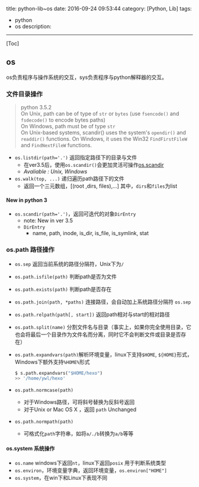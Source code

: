 title: python-lib~os
date: 2016-09-24 09:53:44
category: [Python, Lib]
tags: 
  - python
  - os
description:
----
[Toc]

## os

os负责程序与操作系统的交互，sys负责程序与python解释器的交互。

### 文件目录操作

> python 3.5.2  
> On Unix, path can be of type of `str` or `bytes` (use `fsencode()` and `fsdecode()` to encode bytes paths)  
> On Windows, path must be of type `str`  
> On Unix-based systems, scandir() uses the system's `opendir()` and `readdir()` functions. On Windows, it uses the Win32 `FindFirstFileW` and `FindNextFileW` functions.

* `os.listdir(path='.')` 返回指定路径下的目录与文件
  - 在ver3.5后，使用`os.scandir()`会更加灵活可操作[os.scandir](#scan)
  - _Avaliable : Unix, Windows_
* `os.walk(top, ...)` 递归遍历path路径下的文件
  - 返回一个三元数组，[(root ,dirs, files),...] 其中，`dirs`和`files`为list

#### New in python 3

<span id="scan"></span> 
* `os.scandir(path='.')`，返回可迭代的对象`DirEntry`
  - note: New in ver 3.5
  * `DirEntry`
    - name, path, inode, is_dir, is_file, is_symlink, stat


### os.path 路径操作

* `os.sep` 返回当前系统的路径分隔符，Unix下为`/`
* `os.path.isfile(path)` 判断path是否为文件
* `os.path.exists(path)` 判断path是否存在
* `os.path.join(path, *paths)` 连接路径，会自动加上系统路径分隔符 `os.sep`
* `os.path.relpath(path[, start])` 返回path相对与start的相对路径
* `os.path.split(name)`  分割文件名与目录（事实上，如果你完全使用目录，它也会将最后一个目录作为文件名而分离，同时它不会判断文件或目录是否存在）


* `os.path.expandvars(path)`解析环境变量，linux下支持`$HOME`, `${HOME}`形式，Windows下额外支持`%HOME%`形式
  ```python
  $ s.path.expandvars("$HOME/hexo")
  >> '/home/ywl/hexo'
  ```
* `os.path.normcase(path)`
  * 对于Windows路径，可将斜号替换为反斜号返回
  * 对于Unix or Mac OS X ，返回 `path`  Unchanged
* `os.path.normpath(path)`
  * 可格式化`path`字符串，如将`a/./b`转换为`a/b`等等

#### os.system 系统操作

* `os.name` windows下返回`nt`，linux下返回`posix` 用于判断系统类型
* `os.environ`，环境变量字典，返回环境变量，`os.environ["HOME"]`
* `os.system`，在win下和Linux下表现不同

